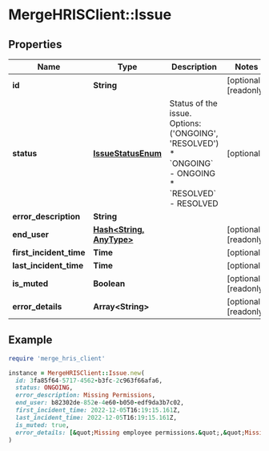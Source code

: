 # MergeHRISClient::Issue

## Properties

| Name | Type | Description | Notes |
| ---- | ---- | ----------- | ----- |
| **id** | **String** |  | [optional][readonly] |
| **status** | [**IssueStatusEnum**](IssueStatusEnum.md) | Status of the issue. Options: (&#39;ONGOING&#39;, &#39;RESOLVED&#39;)  * &#x60;ONGOING&#x60; - ONGOING * &#x60;RESOLVED&#x60; - RESOLVED | [optional] |
| **error_description** | **String** |  |  |
| **end_user** | [**Hash&lt;String, AnyType&gt;**](AnyType.md) |  | [optional][readonly] |
| **first_incident_time** | **Time** |  | [optional] |
| **last_incident_time** | **Time** |  | [optional] |
| **is_muted** | **Boolean** |  | [optional][readonly] |
| **error_details** | **Array&lt;String&gt;** |  | [optional][readonly] |

## Example

```ruby
require 'merge_hris_client'

instance = MergeHRISClient::Issue.new(
  id: 3fa85f64-5717-4562-b3fc-2c963f66afa6,
  status: ONGOING,
  error_description: Missing Permissions,
  end_user: b82302de-852e-4e60-b050-edf9da3b7c02,
  first_incident_time: 2022-12-05T16:19:15.161Z,
  last_incident_time: 2022-12-05T16:19:15.161Z,
  is_muted: true,
  error_details: [&quot;Missing employee permissions.&quot;,&quot;Missing time off permissions.&quot;]
)
```

